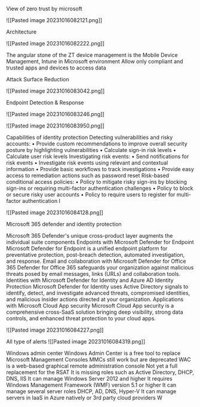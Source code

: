 
View of zero trust by microsoft

![[Pasted image 20231016082121.png]]

Architecture

![[Pasted image 20231016082222.png]]


The angular stone of the ZT device management is the Mobile Device Management, Intune in Microsoft environment Allow only compliant and trusted apps and devices to access data

Attack Surface Reduction

![[Pasted image 20231016083042.png]]

Endpoint Detection & Response

![[Pasted image 20231016083246.png]]

![[Pasted image 20231016083950.png]]

Capabilities of identity protection
Detecting vulnerabilities and risky accounts: • Provide custom recommendations to improve overall security posture by highlighting vulnerabilities • Calculate sign-in risk levels • Calculate user risk levels Investigating risk events: • Send notifications for risk events • Investigate risk events using relevant and contextual information • Provide basic workflows to track investigations • Provide easy access to remediation actions such as password reset Risk-based conditional access policies: • Policy to mitigate risky sign-ins by blocking sign-ins or requiring multi-factor authentication challenges • Policy to block or secure risky user accounts • Policy to require users to register for multi-factor authentication I

![[Pasted image 20231016084128.png]]



Microsoft 365 defender and identity protection

Microsoft 365 Defender's unique cross-product layer augments the individual suite components Endpoints with Microsoft Defender for Endpoint Microsoft Defender for Endpoint is a unified endpoint platform for preventative protection, post-breach detection, automated investigation, and response. Email and collaboration with Microsoft Defender for Office 365 Defender for Office 365 safeguards your organization against malicious threats posed by email messages, links (URLs) and collaboration tools. Identities with Microsoft Defender for Identity and Azure AD Identity Protection Microsoft Defender for Identity uses Active Directory signals to identify, detect, and investigate advanced threats, compromised identities, and malicious insider actions directed at your organization. Applications with Microsoft Cloud App security Microsoft Cloud App security is a comprehensive cross-SaaS solution bringing deep visibility, strong data controls, and enhanced threat protection to your cloud apps.

![[Pasted image 20231016084227.png]]

All type of alerts
![[Pasted image 20231016084319.png]]

Windows admin center
Windows Admin Center is a free tool to replace Microsoft Management Consoles MMCs still work but are deprecated WAC is a web-based graphical remote administration console Not yet a full replacement for the RSAT It is missing roles such as Active Directory, DHCP, DNS, IIS It can manage Windows Server 2012 and higher It requires Windows Management Framework (WMF) version 5.1 or higher It can manage several server roles DHCP, AD, DNS, Hyper-V It can manage servers in IaaS in Azure natively or 3rd party cloud providers W





